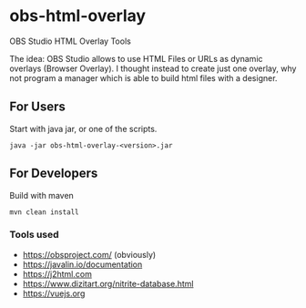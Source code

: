 # obs-html-overlay
OBS Studio HTML Overlay Tools

The idea: OBS Studio allows to use HTML Files or URLs as dynamic overlays (Browser Overlay). I thought instead to create just one overlay, why not program a manager which is able to build html files with a designer.

## For Users

Start with java jar, or one of the scripts.

    java -jar obs-html-overlay-<version>.jar

## For Developers

Build with maven

    mvn clean install

### Tools used
- https://obsproject.com/ (obviously)
- https://javalin.io/documentation
- https://j2html.com
- https://www.dizitart.org/nitrite-database.html
- https://vuejs.org
